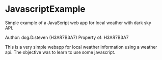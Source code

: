 # JavascriptExample
Simple example of a JavaScript web app for local weather with dark sky API.

Author: dog.D.steven (H3AR7B3A7) Property of: H3AR7B3A7

This is a very simple webapp for local weather information using a weather api. The objective was to learn to use some javascript.
